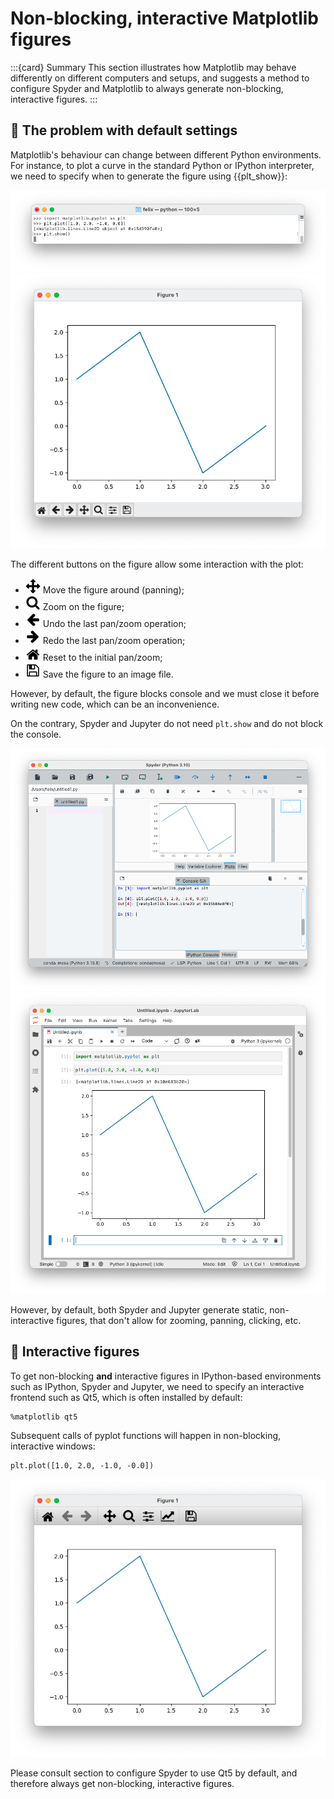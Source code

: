 # Non-blocking, interactive Matplotlib figures

:::{card} Summary
This section illustrates how Matplotlib may behave differently on different computers and setups, and suggests a method to configure Spyder and Matplotlib to always generate non-blocking, interactive figures.
:::

## 📄 The problem with default settings

Matplotlib's behaviour can change between different Python environments. For instance, to plot a curve in the standard Python or IPython interpreter, we need to specify when to generate the figure using {{plt_show}}:

![Python interpreter -width:full](_static/images/matplotlib_python1.png)
![plt.show -width:wider](_static/images/matplotlib_python2.png)

The different buttons on the figure allow some interaction with the plot:

- ![](_static/images/matplotlib_move.png) Move the figure around (panning);
- ![](_static/images/matplotlib_zoom_to_rect.png) Zoom on the figure;
- ![](_static/images/matplotlib_back.png) Undo the last pan/zoom operation;
- ![](_static/images/matplotlib_forward.png) Redo the last pan/zoom operation;
- ![](_static/images/matplotlib_home.png) Reset to the initial pan/zoom;
- ![](_static/images/matplotlib_filesave.png) Save the figure to an image file.

However, by default, the figure blocks console and we must close it before writing new code, which can be an inconvenience.

On the contrary, Spyder and Jupyter do not need `plt.show` and do not block the console.

![Plotting in Spyder](_static/images/matplotlib_spyder_default.png)
![Plotting in JupyterLab](_static/images/matplotlib_jupyter.png)

However, by default, both Spyder and Jupyter generate static, non-interactive figures, that don't allow for zooming, panning, clicking, etc.

## 📄 Interactive figures

To get non-blocking **and** interactive figures in IPython-based environments such as IPython, Spyder and Jupyter, we need to specify an interactive frontend such as Qt5, which is often installed by default:

```
%matplotlib qt5
```

Subsequent calls of pyplot functions will happen in non-blocking, interactive windows:

```
plt.plot([1.0, 2.0, -1.0, -0.0])
```

![Matplotlib using Qt5 -width:wider](_static/images/matplotlib_qt5.png)

Please consult section [](getting_started_configuring_spyder.md) to configure Spyder to use Qt5 by default, and therefore always get non-blocking, interactive figures.
